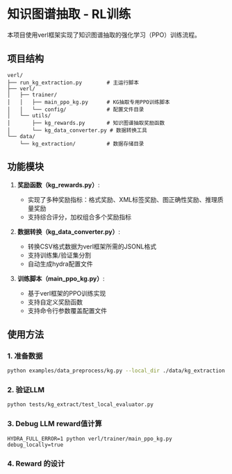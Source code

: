 # 知识图谱抽取 - RL训练

本项目使用verl框架实现了知识图谱抽取的强化学习（PPO）训练流程。

## 项目结构

```
verl/
├── run_kg_extraction.py        # 主运行脚本
├── verl/
│   ├── trainer/
│   │   ├── main_ppo_kg.py      # KG抽取专用PPO训练脚本
│   │   └── config/             # 配置文件目录
│   └── utils/
│       ├── kg_rewards.py       # 知识图谱抽取奖励函数
│       └── kg_data_converter.py # 数据转换工具
└── data/
    └── kg_extraction/          # 数据存储目录
```

## 功能模块

1. **奖励函数（kg_rewards.py）**:
   - 实现了多种奖励指标：格式奖励、XML标签奖励、图正确性奖励、推理质量奖励
   - 支持综合评分，加权组合多个奖励指标

2. **数据转换（kg_data_converter.py）**:
   - 转换CSV格式数据为verl框架所需的JSONL格式
   - 支持训练集/验证集分割
   - 自动生成hydra配置文件

3. **训练脚本（main_ppo_kg.py）**:
   - 基于verl框架的PPO训练实现
   - 支持自定义奖励函数
   - 支持命令行参数覆盖配置文件

## 使用方法

### 1. 准备数据

```bash
python examples/data_preprocess/kg.py --local_dir ./data/kg_extraction
```

### 2. 验证LLM

```bash
python tests/kg_extract/test_local_evaluator.py
```

### 3. Debug LLM reward值计算

```
HYDRA_FULL_ERROR=1 python verl/trainer/main_ppo_kg.py debug_locally=true
```


### 4. Reward 的设计

